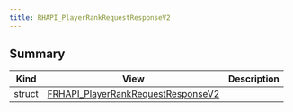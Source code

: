 ```yaml
---
title: RHAPI_PlayerRankRequestResponseV2
---
```


## Summary
| Kind | View | Description |
|------|------|-------------|
|struct|[FRHAPI_PlayerRankRequestResponseV2](/unreal-plugins/all/structfrhapi__playerrankrequestresponsev2/#structFRHAPI__PlayerRankRequestResponseV2)||

